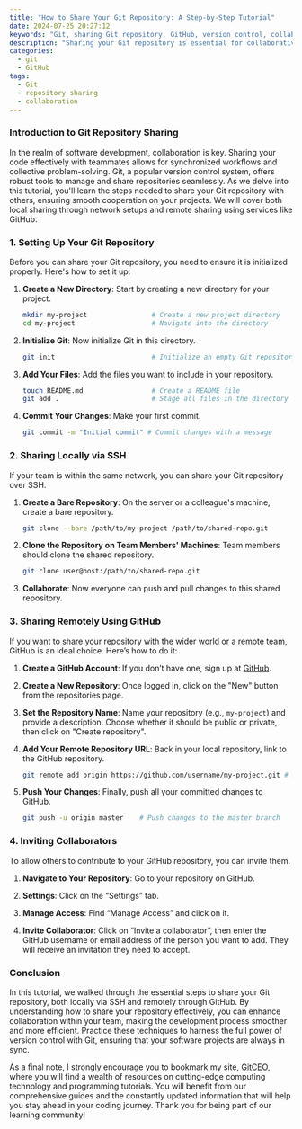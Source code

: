```yaml
---
title: "How to Share Your Git Repository: A Step-by-Step Tutorial"
date: 2024-07-25 20:27:12
keywords: "Git, sharing Git repository, GitHub, version control, collaboration"
description: "Sharing your Git repository is essential for collaborative software development. This tutorial walks you through step-by-step instructions on how to share your Git repository, covering both local and remote sharing techniques. You will learn how to configure a remote repository on GitHub, push your changes, and invite collaborators. Understanding how to share a Git repository helps streamline team workflows and ensures everyone is on the same page with the latest code. By the end of this tutorial, you'll be equipped with the knowledge to share your projects effectively."
categories:
  - git
  - GitHub
tags:
  - Git
  - repository sharing
  - collaboration
---
```


### Introduction to Git Repository Sharing

In the realm of software development, collaboration is key. Sharing your code effectively with teammates allows for synchronized workflows and collective problem-solving. Git, a popular version control system, offers robust tools to manage and share repositories seamlessly. As we delve into this tutorial, you'll learn the steps needed to share your Git repository with others, ensuring smooth cooperation on your projects. We will cover both local sharing through network setups and remote sharing using services like GitHub.

<!-- more -->

### 1. Setting Up Your Git Repository

Before you can share your Git repository, you need to ensure it is initialized properly. Here's how to set it up:

1. **Create a New Directory**: Start by creating a new directory for your project.

   ```bash
   mkdir my-project                # Create a new project directory
   cd my-project                   # Navigate into the directory
   ```

2. **Initialize Git**: Now initialize Git in this directory.

   ```bash
   git init                        # Initialize an empty Git repository
   ```

3. **Add Your Files**: Add the files you want to include in your repository.

   ```bash
   touch README.md                 # Create a README file
   git add .                       # Stage all files in the directory
   ```

4. **Commit Your Changes**: Make your first commit.

   ```bash
   git commit -m "Initial commit" # Commit changes with a message
   ```

### 2. Sharing Locally via SSH

If your team is within the same network, you can share your Git repository over SSH.

1. **Create a Bare Repository**: On the server or a colleague's machine, create a bare repository.

   ```bash
   git clone --bare /path/to/my-project /path/to/shared-repo.git
   ```

2. **Clone the Repository on Team Members' Machines**: Team members should clone the shared repository.

   ```bash
   git clone user@host:/path/to/shared-repo.git
   ```

3. **Collaborate**: Now everyone can push and pull changes to this shared repository.

### 3. Sharing Remotely Using GitHub

If you want to share your repository with the wider world or a remote team, GitHub is an ideal choice. Here’s how to do it:

1. **Create a GitHub Account**: If you don’t have one, sign up at [GitHub](https://github.com).

2. **Create a New Repository**: Once logged in, click on the "New" button from the repositories page.

3. **Set the Repository Name**: Name your repository (e.g., `my-project`) and provide a description. Choose whether it should be public or private, then click on "Create repository".

4. **Add Your Remote Repository URL**: Back in your local repository, link to the GitHub repository.

   ```bash
   git remote add origin https://github.com/username/my-project.git # Replace 'username' with your GitHub username
   ```

5. **Push Your Changes**: Finally, push all your committed changes to GitHub.

   ```bash
   git push -u origin master    # Push changes to the master branch
   ```

### 4. Inviting Collaborators

To allow others to contribute to your GitHub repository, you can invite them.

1. **Navigate to Your Repository**: Go to your repository on GitHub.

2. **Settings**: Click on the “Settings” tab.

3. **Manage Access**: Find “Manage Access” and click on it. 

4. **Invite Collaborator**: Click on “Invite a collaborator”, then enter the GitHub username or email address of the person you want to add. They will receive an invitation they need to accept.

### Conclusion

In this tutorial, we walked through the essential steps to share your Git repository, both locally via SSH and remotely through GitHub. By understanding how to share your repository effectively, you can enhance collaboration within your team, making the development process smoother and more efficient. Practice these techniques to harness the full power of version control with Git, ensuring that your software projects are always in sync. 

As a final note, I strongly encourage you to bookmark my site, [GitCEO](https://gitceo.com), where you will find a wealth of resources on cutting-edge computing technology and programming tutorials. You will benefit from our comprehensive guides and the constantly updated information that will help you stay ahead in your coding journey. Thank you for being part of our learning community!